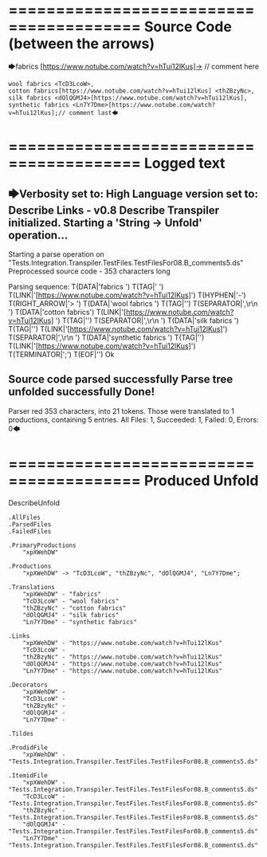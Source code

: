 ========================================
Source Code (between the arrows)
========================================

🡆fabrics <xpXWehDW> [https://www.notube.com/watch?v=hTui12lKus]-> // comment here

    wool fabrics <TcD3LcoW>,
    cotton fabrics[https://www.notube.com/watch?v=hTui12lKus] <thZBzyNc>,
    silk fabrics <dOlQGMJ4>[https://www.notube.com/watch?v=hTui12lKus],
    synthetic fabrics <Ln7Y7Dme>[https://www.notube.com/watch?v=hTui12lKus];// comment last🡄

========================================
Logged text
========================================

🡆Verbosity set to: High
Language version set to: Describe Links - v0.8
Describe Transpiler initialized.
Starting a 'String -> Unfold' operation...
------------------------
Starting a parse operation on "Tests.Integration.Transpiler.TestFiles.TestFilesFor08.B_comments5.ds"
Preprocessed source code - 353 characters long

Parsing sequence: T(DATA|'fabrics ') T(TAG|'<xpXWehDW> ') T(LINK|'[https://www.notube.com/watch?v=hTui12lKus]') T(HYPHEN|'-') T(RIGHT_ARROW|'> ') T(DATA|'wool fabrics ') T(TAG|'<TcD3LcoW>') T(SEPARATOR|',\r\n    ') T(DATA|'cotton fabrics') T(LINK|'[https://www.notube.com/watch?v=hTui12lKus] ') T(TAG|'<thZBzyNc>') T(SEPARATOR|',\r\n    ') T(DATA|'silk fabrics ') T(TAG|'<dOlQGMJ4>') T(LINK|'[https://www.notube.com/watch?v=hTui12lKus]') T(SEPARATOR|',\r\n    ') T(DATA|'synthetic fabrics ') T(TAG|'<Ln7Y7Dme>') T(LINK|'[https://www.notube.com/watch?v=hTui12lKus]') T(TERMINATOR|';') T(EOF|'<EOF>') Ok

Source code parsed successfully
Parse tree unfolded successfully
Done!
------------------------
Parser red 353 characters, into 21 tokens.
Those were translated to 1 productions, containing 5 entries.
All Files: 1, Succeeded: 1, Failed: 0, Errors: 0🡄

========================================
Produced Unfold
========================================

DescribeUnfold

    .AllFiles
    .ParsedFiles
    .FailedFiles

    .PrimaryProductions
        "xpXWehDW" 

    .Productions
        "xpXWehDW" -> "TcD3LcoW", "thZBzyNc", "dOlQGMJ4", "Ln7Y7Dme";

    .Translations
        "xpXWehDW" - "fabrics"
        "TcD3LcoW" - "wool fabrics"
        "thZBzyNc" - "cotton fabrics"
        "dOlQGMJ4" - "silk fabrics"
        "Ln7Y7Dme" - "synthetic fabrics"

    .Links
        "xpXWehDW" - "https://www.notube.com/watch?v=hTui12lKus"
        "TcD3LcoW" - 
        "thZBzyNc" - "https://www.notube.com/watch?v=hTui12lKus"
        "dOlQGMJ4" - "https://www.notube.com/watch?v=hTui12lKus"
        "Ln7Y7Dme" - "https://www.notube.com/watch?v=hTui12lKus"

    .Decorators
        "xpXWehDW" - 
        "TcD3LcoW" - 
        "thZBzyNc" - 
        "dOlQGMJ4" - 
        "Ln7Y7Dme" - 

    .Tildes

    .ProdidFile
        "xpXWehDW" - "Tests.Integration.Transpiler.TestFiles.TestFilesFor08.B_comments5.ds"

    .ItemidFile
        "xpXWehDW" - "Tests.Integration.Transpiler.TestFiles.TestFilesFor08.B_comments5.ds"
        "TcD3LcoW" - "Tests.Integration.Transpiler.TestFiles.TestFilesFor08.B_comments5.ds"
        "thZBzyNc" - "Tests.Integration.Transpiler.TestFiles.TestFilesFor08.B_comments5.ds"
        "dOlQGMJ4" - "Tests.Integration.Transpiler.TestFiles.TestFilesFor08.B_comments5.ds"
        "Ln7Y7Dme" - "Tests.Integration.Transpiler.TestFiles.TestFilesFor08.B_comments5.ds"

